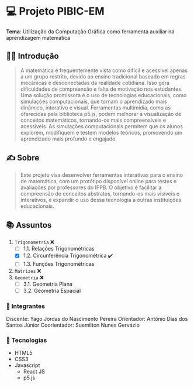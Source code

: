 # :computer: Projeto PIBIC-EM

**Tema**: Utilização da Computação Gráfica como ferramenta auxiliar na aprendizagem matemática

## :memo::pencil: Introdução

> A matemática é frequentemente vista como difícil e acessível apenas a um grupo restrito, devido ao ensino tradicional baseado em regras mecânicas e desconectadas da realidade cotidiana. Isso gera dificuldades de compreensão e falta de motivação nos estudantes. Uma solução promissora é o uso de tecnologias educacionais, como simulações computacionais, que tornam o aprendizado mais dinâmico, interativo e visual. Ferramentas multimídia, como as oferecidas pela biblioteca p5.js, podem melhorar a visualização de conceitos matemáticos, tornando-os mais compreensíveis e acessíveis. As simulações computacionais permitem que os alunos explorem, modifiquem e testem modelos teóricos, promovendo um aprendizado mais profundo e engajado.

## :writing_hand: Sobre

> Este projeto visa desenvolver ferramentas interativas para o ensino de matemática, com um protótipo disponível online para testes e avaliações por professores do IFPB. O objetivo é facilitar a compreensão de conceitos abstratos, tornando-os mais visíveis e interativos, e expandir o uso dessa tecnologia a outras instituições educacionais.

## :books: Assuntos

1. `Trigonometria` :x:
   - [ ] 1.1. Relações Trigonométricas
   - [x] 1.2. Circunferência Trigonométrica :heavy_check_mark:
   - [ ] 1.3. Funções Trigonométricas
2. `Matrizes` :x:
3. `Geometria` :x:
   - [ ] 3.1. Geometria Plana
   - [ ] 3.2. Geometria Espacial

### :adult: Integrantes

Discente: Yago Jordas do Nascimento Pereira
Orientador: Antônio Dias dos Santos Júnior
Coorientador: Suemilton Nunes Gervázio

### :rocket: Tecnologias

- HTML5
- CSS3
- Javascript
  - React JS
  - p5.js
